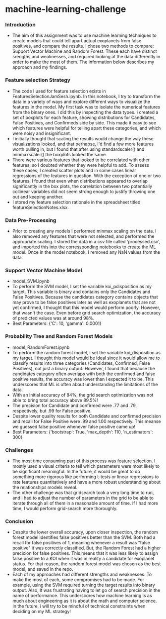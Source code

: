 # machine-learning-challenge

### Introduction

- The aim of this assignment was to use machine learning techniques to create models that could tell apart actual exoplanets from false positives, and compare the results. I chose two methods to compare: Support Vector Machine and Random Forest. These each have distinct srengths and weaknesses, and required looking at the data differently in order to make the most of them. The information below describes my approach and my findings.

### Feature selection Strategy

- The code I used for feature selection exists in FeaturesSelectionJamSesh.ipynb. In this notebook, I try to transform the data in a variety of ways and explore different ways to visualize the features in the model. My first task was to isolate the numerical features from the binary ones. I did this by inspecting the data types. I created a set of boxplots for each feature, showing distributions for Candidates, False Positives, and Confirmeds side by side. This made it easy to see which features were  helpful for telling apart these categories, and which were noisy and insignificant. 
- I initially thought that scaling the results would change the way these visualizations looked, and that perhapse, I'd find a few more features worth pulling in, but I found that after using standardscaler() and minmaxscaler() the boxplots looked the same.
- There were various features that looked to be correlated with other features, so I doubted whether they were helpful to add. To assess these cases, I created scatter plots and in some cases linear regressions of the features in question. With the exception of one or two features, I found that even when distributions appeared to overlap significantly in the box plots, the correlation between two potentially collinear variables did not seem strong enough to justify throwing one out and keeping another. 
- I stored my feature selection rationale in the spreadsheet titled featureSelectionNotes.xlsx. 


### Data Pre-Processing

- Prior to creating any models I performed minmax scaling on the data. I also removed any features that were not selected, and performed the appropriate scaling.  I stored the data in a csv file called 'processed.csv', and imported this into the corressponding notebooks to create the ML model. Once in the model notebook, I removed any NaN values from the data.

### Support Vector Machine Model
- model_SVM.ipynb
- To perform the SVM model, I set the variable koi_pdisposition as my target. This variable is binary and contains only the Candidates and False Positives. Because the candidates category contains objects that may prove to be false positives later as well as exoplanets that are not yet confirmed, I thought that this model would perform poorly. However, that wasn't the case. Even before grid search optimization, the accuracy of predicted values was at around 98%. 
- Best Parameters: {'C': 10, 'gamma': 0.0001}




### Probability Tree and Random Forest Models
- model_RandomForest.ipynb
- To perform the random forest model, I set the variable koi_disposition as my target. I thought this model would be ideal since it would allow me to classify results into three categories (Candidates, Confirmed, False Positives), not just a binary output. However, I found that because the candidates category often overlaps with both the confirmed and false positive results, the accuracy was lower than I expected it to be. This underscores that ML is often about understanding the limitations of the data. 
- With an initial accuracy of 84%, the grid search optimization was not able to bring total accuracy above 89.5%! 
- The precision for Candidate and confirmed were .77 and .79, respectively, but .99 for False positive. 
- Despite lower quality results for both Candidate and confirmed precision and recall for False Positive were .99 and 1.00 respectively. This meanse we guessed false positive whenever false positive came up!
- Best Parameters: {'bootstrap': True, 'max_depth': 110, 'n_estimators': 300}


### Challenges
- The most time consuming part of this process was feature selection. I mostly used a visual criteria to tell which parameters were most likely to be significant meaningful. In the future, it would be great to do something more rigorous like performing t-tests or linear regressions to rate features quantitatively and have a more robust understanding about the relationships models reveal.
- The other challenge was that gridsearch took a very long time to run, and I had to adjust the number of parameters in the grid to be able to iterate through all of them in a reasonable amount of time. If I had more time, I would perform grid-search more thoroughly. 

### Conclusion
- Despite the lower overall accuracy, upon closer inspection, the random forest model identifies false positives better than the SVM. Both had a recall for false positives of 1, meaning whenever a result was "false positive" it was correctly classified. But, the Random Forest had a higher precicion for false positives. This means that it was less likely to assign false positive to a KOI when it was in reality a candidate for exoplanet status. For that reason, the random forest model was chosen as the best model, and saved in the repo.
- Each of my approaches had different strengths and weaknesses. To make the most of each, some compromises had to be made. For example, using the SVM required turning the target results into binary output. Also, It was frustrating having to let go of search precision in the name of performance. This underscores how machine learning is as much about engineering as it is about the math and computer science. In the future, i will try to be mindful of technical constraints when deciding on my ML strategy!